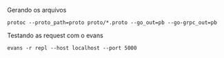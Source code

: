 Gerando os arquivos
```
protoc --proto_path=proto proto/*.proto --go_out=pb --go-grpc_out=pb
```

Testando as request com o evans

```
evans -r repl --host localhost --port 5000
```